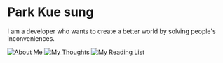 # Park Kue sung

I am a developer who wants to create a better world by solving people's inconveniences.

[![About Me](https://img.shields.io/badge/about_me-000000?style=for-the-badge&logo=notion&logoColor=white)](https://guesung.notion.site)
[![My Thoughts](https://img.shields.io/badge/my_thoughts-000000?style=for-the-badge&logo=notion&logoColor=white)](https://guesung.notion.site/thought)
[![My Reading List](https://img.shields.io/badge/my_reading_list-000000?style=for-the-badge&logo=notion&logoColor=white)](https://guesung.notion.site/book)
